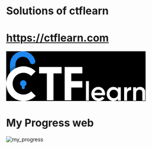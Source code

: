 # Solutions of ctflearn
# https://ctflearn.com
![ctflearn](https://github.com/root-ji218at/ctflearn.com/blob/master/Image/ctflearn.png)

# My Progress web
![my_progress](https://drive.google.com/file/d/1YlNQA0M3DZQnqb2xNGzTaOrEkLuqb4av/view?usp=sharing)
